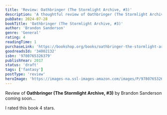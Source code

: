 ```yaml
---
title: 'Review: Oathbringer (The Stormlight Archive, #3)'
description: 'A thoughtful review of Oathbringer (The Stormlight Archive, #3) by Brandon Sanderson'
pubDate: 2024-07-28
bookTitle: 'Oathbringer (The Stormlight Archive, #3)'
author: 'Brandon Sanderson'
genre: 'General'
rating: 4
readingTime: 1
purchaseLink: 'https://bookshop.org/books/oathbringer-the-stormlight-archive-3/'
goodreadsId: '34002132'
isbn: '9780765326379'
publishYear: 2017
status: 'draft'
tags: ['fantasy']
postType: 'review'
heroImage: 'https://images-na.ssl-images-amazon.com/images/P/9780765326379.01.L.jpg'
---
```


Review of **Oathbringer (The Stormlight Archive, #3)** by Brandon Sanderson coming soon...

I rated this book 4 stars.